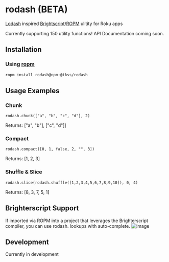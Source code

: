 # rodash (BETA)
[Lodash](https://lodash.com/docs/4.17.15) inspired [Brightscript](https://developer.roku.com/en-ca/docs/references/brightscript/language/brightscript-language-reference.md)/[ROPM](https://www.npmjs.com/package/ropm) ulitity for Roku apps

Currently supporting 150 utility functions!
API Documentation coming soon.


## Installation
### Using [ropm](https://www.npmjs.com/package/ropm)
```bash
ropm install rodash@npm:@tkss/rodash
```

## Usage Examples
### Chunk
```
rodash.chunk(["a", "b", "c", "d"], 2)
```
Returns: ["a", "b"], ["c", "d"]]

### Compact
```
rodash.compact([0, 1, false, 2, "", 3])
```
Returns: [1, 2, 3]

### Shuffle & Slice
```
rodash.slice(rodash.shuffle([1,2,3,4,5,6,7,8,9,10]), 0, 4)
```
Returns: [8, 3, 7, 5, 1]

## Brighterscript Support
If imported via ROPM into a project that leverages the Brighterscript compiler, you can use rodash. lookups with auto-complete.
![image](https://user-images.githubusercontent.com/2446955/110862815-30c73900-8296-11eb-8533-4ec1011d7fba.png)


## Development

Currently in development
